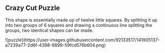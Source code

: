 <h2>Crazy Cut Puzzle</h2>
<p>This shape is essentially made up of twelve little squares. By splitting it up into two groups of 6 squares and drawing a continuous line splitting the groups, two identical shapes can be made.</p>
![puzzle](https://user-images.githubusercontent.com/92133517/141905137-a7239a77-2d6f-4398-9899-59fcd576b604.png)
